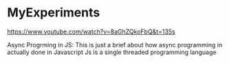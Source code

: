 # MyExperiments
https://www.youtube.com/watch?v=8aGhZQkoFbQ&t=135s

Async Progrming in JS:
This is just a brief about how async programming in actually done in Javascript
Js is a single threaded programming language
